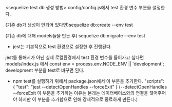 <sequelize test db 생성 방법>
config/config.js에서 test 환경 변수 부분을 설정한다.


(기존 db가 생성이 안되어 있다면)sequelize db:create --env test


(기존 db에 대해 models들을 만든 후) sequelize db:migrate --env test


* jest는 기본적으로 test 환경으로 설정한 후 진행된다.


jest를 통해서가 아닌 실제 로컬환경에서 test 환경 변수를 들어가고 싶다면 models/index.js 에서
const env = process.env.NODE_ENV || 'development';
development 부분을 test로 바꾸면 된다.


- npm test를 실행하기 위해서 package.json에서 이 부분을 추가한다.
"scripts": {
    "test": "jest --detectOpenHandles --forceExit"
  }
(--detectOpenHandles --forceExit 이 부분을 추가하는 이유는 본래는 데이터베이스와의 연결을 끊어주어야 하지만
이 부분을 추가함으로 인해 강제적으로 종료하게 만든다.)
